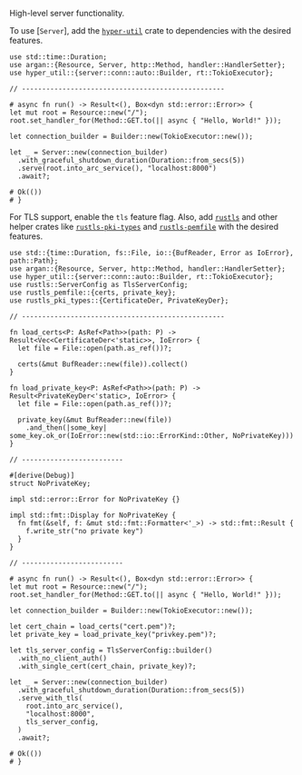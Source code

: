 High-level server functionality.

To use [`Server`], add the [`hyper-util`] crate to dependencies with the desired features.

```no_run
use std::time::Duration;
use argan::{Resource, Server, http::Method, handler::HandlerSetter};
use hyper_util::{server::conn::auto::Builder, rt::TokioExecutor};

// --------------------------------------------------

# async fn run() -> Result<(), Box<dyn std::error::Error>> {
let mut root = Resource::new("/");
root.set_handler_for(Method::GET.to(|| async { "Hello, World!" }));

let connection_builder = Builder::new(TokioExecutor::new());

let _ = Server::new(connection_builder)
  .with_graceful_shutdown_duration(Duration::from_secs(5))
  .serve(root.into_arc_service(), "localhost:8000")
  .await?;

# Ok(())
# }
```

For TLS support, enable the `tls` feature flag. Also, add [`rustls`] and other helper
crates like [`rustls-pki-types`] and [`rustls-pemfile`] with the desired features.

```no_run
use std::{time::Duration, fs::File, io::{BufReader, Error as IoError}, path::Path};
use argan::{Resource, Server, http::Method, handler::HandlerSetter};
use hyper_util::{server::conn::auto::Builder, rt::TokioExecutor};
use rustls::ServerConfig as TlsServerConfig;
use rustls_pemfile::{certs, private_key};
use rustls_pki_types::{CertificateDer, PrivateKeyDer};

// --------------------------------------------------

fn load_certs<P: AsRef<Path>>(path: P) -> Result<Vec<CertificateDer<'static>>, IoError> {
  let file = File::open(path.as_ref())?;
  
  certs(&mut BufReader::new(file)).collect()
}

fn load_private_key<P: AsRef<Path>>(path: P) -> Result<PrivateKeyDer<'static>, IoError> {
  let file = File::open(path.as_ref())?;
  
  private_key(&mut BufReader::new(file))
    .and_then(|some_key| some_key.ok_or(IoError::new(std::io::ErrorKind::Other, NoPrivateKey)))
}

// -------------------------

#[derive(Debug)]
struct NoPrivateKey;

impl std::error::Error for NoPrivateKey {}

impl std::fmt::Display for NoPrivateKey {
  fn fmt(&self, f: &mut std::fmt::Formatter<'_>) -> std::fmt::Result {
    f.write_str("no private key")
  }
}

// -------------------------

# async fn run() -> Result<(), Box<dyn std::error::Error>> {
let mut root = Resource::new("/");
root.set_handler_for(Method::GET.to(|| async { "Hello, World!" }));

let connection_builder = Builder::new(TokioExecutor::new());

let cert_chain = load_certs("cert.pem")?;
let private_key = load_private_key("privkey.pem")?;

let tls_server_config = TlsServerConfig::builder()
  .with_no_client_auth()
  .with_single_cert(cert_chain, private_key)?;

let _ = Server::new(connection_builder)
  .with_graceful_shutdown_duration(Duration::from_secs(5))
  .serve_with_tls(
    root.into_arc_service(),
    "localhost:8000",
    tls_server_config,
  )
  .await?;

# Ok(())
# }
```

[`hyper-util`]: https://crates.io/crates/hyper-util
[`rustls`]: https://crates.io/crates/rustls
[`rustls-pki-types`]: https://crates.io/crates/rustls-pki-types
[`rustls-pemfile`]: https://crates.io/crates/rustls-pemfile
